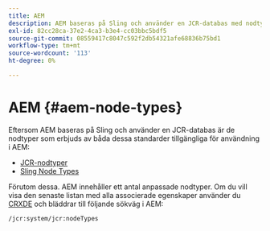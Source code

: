 ```yaml
---
title: AEM
description: AEM baseras på Sling och använder en JCR-databas med nodtyper som erbjuds av båda, men AEM tillhandahåller också ett urval av sina egna nodtyper.
exl-id: 82cc28ca-37e2-4ca3-b3e4-cc03bbc5bdf5
source-git-commit: 08559417c8047c592f2db54321afe68836b75bd1
workflow-type: tm+mt
source-wordcount: '113'
ht-degree: 0%

---
```


# AEM {#aem-node-types}

Eftersom AEM baseras på Sling och använder en JCR-databas är de nodtyper som erbjuds av båda dessa standarder tillgängliga för användning i AEM:

* [JCR-nodtyper](https://www.adobe.io/experience-manager/reference-materials/spec/jcr/2.0/3_Repository_Model.html#3.1.7-Node-Types)
* [Sling Node Types](https://cwiki.apache.org/confluence/display/SLING/Sling+Node+Types)

Förutom dessa. AEM innehåller ett antal anpassade nodtyper. Om du vill visa den senaste listan med alla associerade egenskaper använder du [CRXDE](/help/implementing/developing/tools/crxde.md) och bläddrar till följande sökväg i AEM:

`/jcr:system/jcr:nodeTypes`
